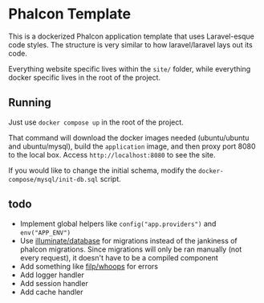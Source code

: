 # Phalcon Template

This is a dockerized Phalcon application template that uses 
Laravel-esque code styles. The structure is very similar 
to how laravel/laravel lays out its code.

Everything website specific lives within the `site/` folder,
while everything docker specific lives in the root of the
project.

## Running
Just use `docker compose up` in the root of the project. 

That command will download the docker images needed (ubuntu/ubuntu and ubuntu/mysql),
build the `application` image, and then proxy port 8080 to the local box. Access
`http://localhost:8080` to see the site.

If you would like to change the initial schema, modify the `docker-compose/mysql/init-db.sql` script.

## todo
- Implement global helpers like `config("app.providers")` and `env("APP_ENV")`
- Use [illuminate/database](https://github.com/illuminate/database) for migrations
  instead of the jankiness of phalcon migrations. Since migrations will only be ran
  manually (not every request), it doesn't have to be a compiled component
- Add something like [filp/whoops](https://github.com/filp/whoops) for errors
- Add logger handler
- Add session handler
- Add cache handler
